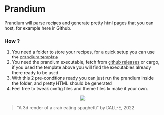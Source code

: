 # Prandium

Prandium will parse recipes and generate pretty html pages that you can host, for example here in Github.

### How ?

1. You need a folder to store your recipes, for a quick setup you can use the [prandium template](https://github.com/LudeeD/prandium-template)
2. You need the prandium executable, fetch from [github releases](https://github.com/LudeeD/prandium/releases) or cargo, if you used the template above you will find the executables already there ready to be used
3. With this 2 pre-conditions ready you can just run the prandium inside the folder, and pretty HTML should be generated
4. Feel free to tweak config files and theme files to make it your own.


<p align="center">
<img src="https://user-images.githubusercontent.com/9322214/197209446-c239fd9e-d3df-4aa3-9a1c-b6246ea47e27.png" />
</p>

> "A 3d render of a crab eating spaghetti" by DALL-E, 2022
